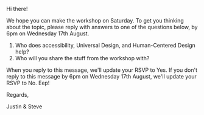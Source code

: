 Hi there!

We hope you can make the workshop on Saturday. To get you thinking about the topic, please reply with answers to one of the questions below, by 6pm on Wednesday 17th August.

1. Who does accessibility, Universal Design, and Human-Centered Design help?
2. Who will you share the stuff from the workshop with?

When you reply to this message, we'll update your RSVP to Yes. If you don't reply to this message by 6pm on Wednesday 17th August, we'll update your RSVP to No. Eep!

Regards,

Justin & Steve
